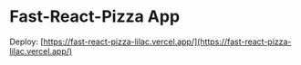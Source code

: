 # Fast-React-Pizza App

Deploy: [https://fast-react-pizza-lilac.vercel.app/](https://fast-react-pizza-lilac.vercel.app/)
